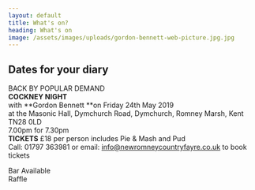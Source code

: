 ```yaml
---
layout: default
title: What's on?
heading: What's on
image: /assets/images/uploads/gordon-bennett-web-picture.jpg.jpg
---
```

## Dates for your diary

BACK BY POPULAR DEMAND\
**COCKNEY NIGHT**\
with **Gordon Bennett **on Friday 24th May 2019\
at the Masonic Hall, Dymchurch Road, Dymchurch, Romney Marsh, Kent TN28 0LD\
7.00pm for 7.30pm\
**TICKETS** £18 per person includes Pie & Mash and Pud\
Call:  01797 363981 or email: info@newromneycountryfayre.co.uk to book tickets

Bar Available \
Raffle
